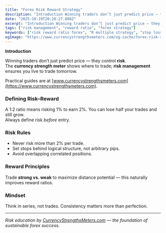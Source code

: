 ```yaml
---
title: "Forex Risk Reward Strategy"
description: "Introduction Winning traders don’t just predict price — they control risk..."
date: "2025-10-19T20:28:27.808Z"
excerpt: "Introduction Winning traders don’t just predict price — they control risk. The currency strength meter shows where to trade; risk management ensures you live to trade tomorrow. Practical guides are at [www.currencystrengthsmeters.com](https://www.currencystrengthsmeters.com). Defining Risk–Reward A 1:2 ratio means risking 1% to earn 2%. You can lose half your trades and..."
tags: ["risk management", "reward ratio", "forex strategy"]
keywords: ["risk reward ratio forex", "R multiple strategy", "stop loss placement", "forex risk control", "strength-based reward ratio"]
ogImage: "https://www.currencystrengthsmeters.com/og-cache/forex-risk-reward-strategy.jpg"
---
```

**Introduction**

Winning traders don’t just predict price — they control **risk**.  
The **currency strength meter** shows where to trade; **risk management** ensures you live to trade tomorrow.

Practical guides are at [www.currencystrengthsmeters.com](https://www.currencystrengthsmeters.com).

### Defining Risk–Reward

A 1:2 ratio means risking 1% to earn 2%. You can lose half your trades and still grow.  
Always define risk *before* entry.

### Risk Rules

- Never risk more than 2% per trade.  
- Set stops behind logical structure, not arbitrary pips.  
- Avoid overlapping correlated positions.

### Reward Principles

Trade **strong vs. weak** to maximize distance potential — this naturally improves reward ratios.

### Mindset

Think in series, not trades. Consistency matters more than perfection.

---

*Risk education by [CurrencyStrengthsMeters.com](https://www.currencystrengthsmeters.com) — the foundation of sustainable forex success.*
